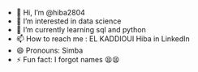 - 👋 Hi, I’m @hiba2804
- 👀 I’m interested in data science
- 🌱 I’m currently learning sql and python
- 📫 How to reach me : EL KADDIOUI Hiba in LinkedIn
- 😄 Pronouns: Simba
- ⚡ Fun fact: I forgot names 😫😫

<!---
hiba2804/hiba2804 is a ✨ special ✨ repository because its `README.md` (this file) appears on your GitHub profile.
You can click the Preview link to take a look at your changes.
--->
